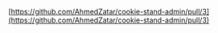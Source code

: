 [https://github.com/AhmedZatar/cookie-stand-admin/pull/3](https://github.com/AhmedZatar/cookie-stand-admin/pull/3)